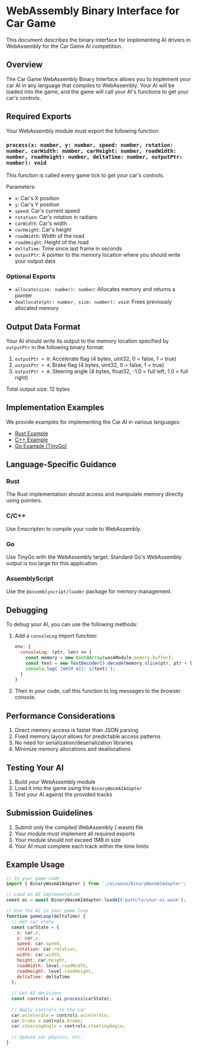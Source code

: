 # WebAssembly Binary Interface for Car Game

This document describes the binary interface for implementing AI drivers in WebAssembly for the Car Game AI competition.

## Overview

The Car Game WebAssembly Binary Interface allows you to implement your car AI in any language that compiles to WebAssembly. Your AI will be loaded into the game, and the game will call your AI's functions to get your car's controls.

## Required Exports

Your WebAssembly module must export the following function:

### `process(x: number, y: number, speed: number, rotation: number, carWidth: number, carHeight: number, roadWidth: number, roadHeight: number, deltaTime: number, outputPtr: number): void`

This function is called every game tick to get your car's controls.

Parameters:
- `x`: Car's X position
- `y`: Car's Y position
- `speed`: Car's current speed
- `rotation`: Car's rotation in radians
- `carWidth`: Car's width
- `carHeight`: Car's height
- `roadWidth`: Width of the road
- `roadHeight`: Height of the road
- `deltaTime`: Time since last frame in seconds
- `outputPtr`: A pointer to the memory location where you should write your output data

### Optional Exports

- `allocate(size: number): number`: Allocates memory and returns a pointer
- `deallocate(ptr: number, size: number): void`: Frees previously allocated memory

## Output Data Format

Your AI should write its output to the memory location specified by `outputPtr` in the following binary format:

1. `outputPtr + 0`: Accelerate flag (4 bytes, uint32, 0 = false, 1 = true)
2. `outputPtr + 4`: Brake flag (4 bytes, uint32, 0 = false, 1 = true)
3. `outputPtr + 8`: Steering angle (4 bytes, float32, -1.0 = full left, 1.0 = full right)

Total output size: 12 bytes

## Implementation Examples

We provide examples for implementing the Car AI in various languages:

- [Rust Example](../../examples/rust-ai-binary/)
- [C++ Example](../../examples/cpp-ai-binary/)
- [Go Example (TinyGo)](../../examples/go-ai-binary/)

## Language-Specific Guidance

### Rust

The Rust implementation should access and manipulate memory directly using pointers.

### C/C++

Use Emscripten to compile your code to WebAssembly.

### Go

Use TinyGo with the WebAssembly target. Standard Go's WebAssembly output is too large for this application.

### AssemblyScript

Use the `@assemblyscript/loader` package for memory management.

## Debugging

To debug your AI, you can use the following methods:

1. Add a `consoleLog` import function:
   ```js
   env: {
     consoleLog: (ptr, len) => {
       const memory = new Uint8Array(wasmModule.memory.buffer);
       const text = new TextDecoder().decode(memory.slice(ptr, ptr + len));
       console.log(`[WASM AI]: ${text}`);
     }
   }
   ```

2. Then in your code, call this function to log messages to the browser console.

## Performance Considerations

1. Direct memory access is faster than JSON parsing
2. Fixed memory layout allows for predictable access patterns
3. No need for serialization/deserialization libraries
4. Minimize memory allocations and deallocations

## Testing Your AI

1. Build your WebAssembly module
2. Load it into the game using the `BinaryWasmAIAdapter`
3. Test your AI against the provided tracks

## Submission Guidelines

1. Submit only the compiled WebAssembly (.wasm) file
2. Your module must implement all required exports
3. Your module should not exceed 1MB in size
4. Your AI must complete each track within the time limits

## Example Usage

```javascript
// In your game code
import { BinaryWasmAIAdapter } from './ai/wasm/BinaryWasmAIAdapter';

// Load an AI implementation
const ai = await BinaryWasmAIAdapter.loadAI('path/to/your-ai.wasm');

// Use the AI in your game loop
function gameLoop(deltaTime) {
  // Get car state
  const carState = {
    x: car.x,
    y: car.y,
    speed: car.speed,
    rotation: car.rotation,
    width: car.width,
    height: car.height,
    roadWidth: level.roadWidth,
    roadHeight: level.roadHeight,
    deltaTime: deltaTime
  };
  
  // Get AI decisions
  const controls = ai.process(carState);
  
  // Apply controls to the car
  car.accelerate = controls.accelerate;
  car.brake = controls.brake;
  car.steeringAngle = controls.steeringAngle;
  
  // Update car physics, etc.
}
```